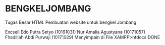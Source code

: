 # BENGKELJOMBANG
Tugas Besar HTML Pembuatan website untuk bengkel Jombang

Excsell Edo Putra Setyo (10161031)
Nur Amalia Agustyana (10171057)
Fhadillah Abdi Purwaji (10171029)
Menyimpain di File XAMPP>htdocs DONE 
